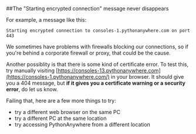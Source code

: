 
<!--
.. title: Starting encrypted connection
.. slug: StartingEncryptedConnection
.. date: 2015-05-13 14:35:28 UTC+01:00
.. tags:
.. category:
.. link:
.. description:
.. type: text
-->


##The "Starting encrypted connection" message never disappears

For example, a message like this:

    Starting encrypted connection to consoles-1.pythonanywhere.com on port 443

We sometimes have problems with firewalls blocking our connections, so if you're
behind a corporate firewall or proxy, that could be the cause.

Another possiblity is that there is some kind of certificate error. To test
this, try manually visiting
[https://consoles-13.pythonanywhere.com](https://consoles-1.pythonanywhere.com/)
in your browser. It should give you a 404 message, but **if it gives you a
certificate warning or a security error**, do let us know.

Failing that, here are a few more things to try:

  * try a different web browser on the same PC
  * try a different PC at the same location
  * try accessing PythonAnywhere from a different location
